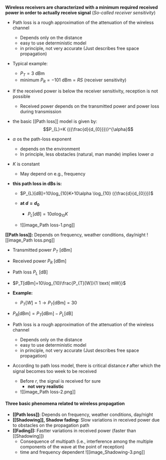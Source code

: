 **Wireless receivers are characterized with a minimum required
received power in order to actually receive signal**
(_So-called receiver sensitivity_)

- Path loss is a rough approximation of the attenuation of the wireless channel
	- Depends only on the distance
	- easy to use deterministic model
	- in principle, not very accurate (Just describes free space propagation)


- Typical example:
	- $P_{T}=3\text{ dBm}$
	- minimum $P_{R}=-101\text{ dBm}=RS\text{ (receiver sensitivity)}$
- If the received power is below the receiver sensitivity, reception is not possible
	- Received power depends on the transmitted power and power loss during transmission
- the basic [[Path loss]] model is given by:
$$P_{L}=K {({\frac{d}{d_{0}}})}^{\alpha}$$
- $\alpha$ os the path-loss exponent
	- depends on the environment
	- In principle, less obstacles (natural, man mande) implies lower $\alpha$
- $K$ is constant
	- May depend on e.g., frequency
- **this path loss in dBs is:**
	- $P_{L}[dB]=10\log_{10}K+10\alpha \log_{10} ({\frac{d}{d_{0}}})$
	- **at $d = d_{0}$** 
		- $P_{L}[dB]=10\alpha \log_{10}K$
		  
	- ![[image_Path loss-1.png]]

**[[Path loss]]:** Depends on frequency, weather conditions, day/night
![[image_Path loss.png]]
- Transmitted power $P_T$ \[dBm\]
- Received power $P_R$ \[dBm\]
- Path loss $P_L$ \[dB\]
- $P_T[dBm]=10\log_{10}\frac{P_{T}[W]}{1 \text{ mW}}$
- **Example:**
	- $P_{T}[W]=1 \to P_{T}[\text{dBm}]=30$
- $P_{R}[\text{dBm}]=P_{T}[\text{dBm}]-P_{L}[\text{dB}]$



- Path loss is a rough approximation of the attenuation of the wireless channel
	- Depends only on the distance
	- easy to use deterministic model
	- in principle, not very accurate (Just describes free space propagation)

- According to path loss model, there is critical distance **𝑟** after which the signal becomes too week to be received
	- Before $r$, the signal is received for sure
		- **not very realistic**
	- ![[image_Path loss-2.png]]


#### Three basic phenomena related to wireless propagation
- **[[Path loss]]:** Depends on frequency, weather conditions, day/night
- **[[Shadowing]], Shadow fading:** Slow variations in received power due to obstacles on the propagation path
- **[[Fading]]:** Fastter variations in received power (faster than [[Shadowing]])
	- Consequence of multipath (i.e., interference among the multiple components of the wave at the point of reception)
	- time and frequency dependent
![[image_Shadowing-3.png]]